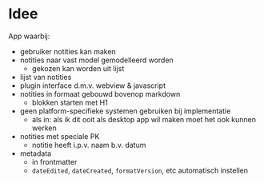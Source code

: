 # Idee

App waarbij:
- gebruiker notities kan maken
- notities naar vast model gemodelleerd worden
    - gekozen kan worden uit lijst
- lijst van notities
- plugin interface d.m.v. webview & javascript
- notities in formaat gebouwd bovenop markdown
    - blokken starten met H1
- geen platform-specifieke systemen gebruiken bij implementatie
    - als in: als ik dit ooit als desktop app wil maken moet het ook kunnen werken
- notities met speciale PK
    - notitie heeft i.p.v. naam b.v. datum
- metadata
    - in frontmatter
    - `dateEdited`, `dateCreated`, `formatVersion`, etc automatisch instellen 